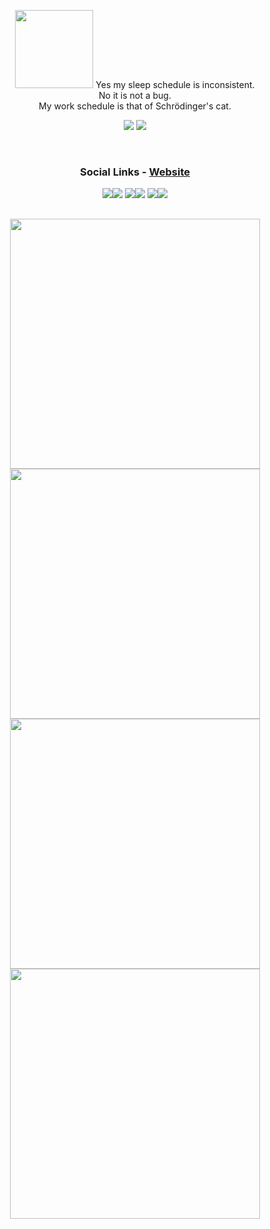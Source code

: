 <p align="center">
  <img src="https://github.com/irtsa-dev/PyZeroWidth/assets/139963912/1379add2-9353-40c5-8bd1-16653ebc62fb" height="125">
  Yes my sleep schedule is inconsistent.<br>
  No it is not a bug.<br>
  My work schedule is that of Schrödinger's cat.
</p>
<p align="center">
  <img src="https://github-readme-stats.vercel.app/api?username=irtsa-dev&show_icons=true&theme=transparent&text_color=ffffff&title_color=ffffff&icon_color=ffffff&hide_border=true&hide_title=true">
  <img src="https://github-readme-stats.vercel.app/api/top-langs/?username=irtsa-dev&layout=compact&hide_border=true&theme=transparent&custom_title=Languages&title_color=ffffff">
</p>
<br />
<h3 align="center" style="flex-direction:column;">Social Links - <a href="https://irtsa.dev">Website</a></h3>
<p align="center">
  <a href="https://discord.com/users/809599842681749525"><img src="https://img.shields.io/badge/-7289DA?style=for-the-badge&logo=discord&logoColor=white"><img src="https://img.shields.io/badge/irtsa-7289DA?style=for-the-badge&logoColor=white"></a>
  <a href="https://x.com/IrtsaDev"><img src="https://img.shields.io/badge/-black?style=for-the-badge&logo=x&logoColor=white"><img src="https://img.shields.io/badge/IrtsaDev-black?style=for-the-badge&logoColor=white"></a>
  <a href="mailto:irtsa.development@gmail.com"><img src="https://img.shields.io/badge/-D14836?style=for-the-badge&logo=gmail&logoColor=white"><img src="https://img.shields.io/badge/irtsa.development-D14836?style=for-the-badge&logoColor=white"></a>
</p>
<h2></h2>
<p align="center">
  <a href="https://github.com/irtsa-dev/conarn"><img width=400 src="https://github-readme-stats.vercel.app/api/pin/?username=irtsa-dev&repo=conarn&theme=transparent&text_color=ffffff&title_color=ffffff&icon_color=ffffff&hide_border=false&description_lines_count=2"></a>
  <a href="https://github.com/irtsa-dev/bltings"><img width=400 src="https://github-readme-stats.vercel.app/api/pin/?username=irtsa-dev&repo=bltings&theme=transparent&text_color=ffffff&title_color=ffffff&icon_color=ffffff&hide_border=false&description_lines_count=2"></a>
  <a href="https://github.com/irtsa-dev/eggcrafts"><img width=400 src="https://github-readme-stats.vercel.app/api/pin/?username=irtsa-dev&repo=eggcrafts&theme=transparent&text_color=ffffff&title_color=ffffff&icon_color=ffffff&hide_border=false&description_lines_count=2">
<a href="https://github.com/irtsa-dev/Steganopy"><img width=400 src="https://github-readme-stats.vercel.app/api/pin/?username=irtsa-dev&repo=Steganopy&theme=transparent&text_color=ffffff&title_color=ffffff&icon_color=ffffff&hide_border=false&description_lines_count=2"></a>
</p>
